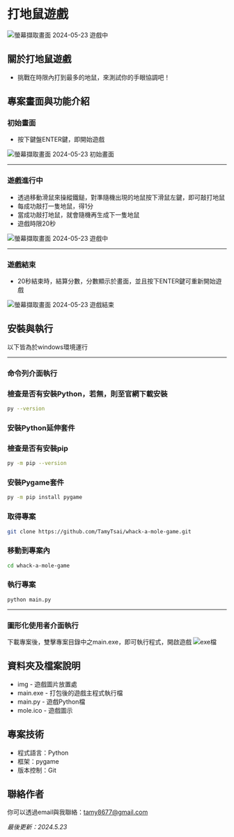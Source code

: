 # 打地鼠遊戲
![螢幕擷取畫面 2024-05-23 遊戲中](https://github.com/TamyTsai/whack-a-mole-game/assets/97825677/b198e4c0-04ef-43ab-9a54-138d97fcba6c)

## 關於打地鼠遊戲
- 挑戰在時限內打到最多的地鼠，來測試你的手眼協調吧！

<!-- ## 專案目的 -->

<!-- ## 簡介
- 本專案為一個打地鼠遊戲，玩家透過移動滑鼠來操縱鐵鎚，以鐵鎚敲擊地鼠，在時限內獲取分數
- 以Python撰寫
- 主要使用Pygame套件中的函式撰寫
- 本專案圖片素材皆為自行繪製 -->

<!-- ## 功能
- 於遊戲初始畫面按下鍵盤ENTER鍵，即開始遊戲
- 透過移動滑鼠來操縱鐵鎚，對準隨機出現的地鼠按下滑鼠左鍵，即可敲打地鼠
- 每成功敲打一隻地鼠，得1分
- 當成功敲打地鼠，就會隨機再生成下一隻地鼠
- 遊戲時限20秒
- 20秒結束時，結算分數，分數顯示於畫面，並且按下ENTER鍵可重新開始遊戲 -->

## 專案畫面與功能介紹
### 初始畫面
- 按下鍵盤ENTER鍵，即開始遊戲
  
![螢幕擷取畫面 2024-05-23 初始畫面](https://github.com/TamyTsai/whack-a-mole-game/assets/97825677/14535124-3e8b-4283-b704-41daf10063df)

<hr>

### 遊戲進行中
- 透過移動滑鼠來操縱鐵鎚，對準隨機出現的地鼠按下滑鼠左鍵，即可敲打地鼠
- 每成功敲打一隻地鼠，得1分
- 當成功敲打地鼠，就會隨機再生成下一隻地鼠
- 遊戲時限20秒
  
![螢幕擷取畫面 2024-05-23 遊戲中](https://github.com/TamyTsai/whack-a-mole-game/assets/97825677/b198e4c0-04ef-43ab-9a54-138d97fcba6c)

<hr>

### 遊戲結束
- 20秒結束時，結算分數，分數顯示於畫面，並且按下ENTER鍵可重新開始遊戲
  
![螢幕擷取畫面 2024-05-23 遊戲結束](https://github.com/TamyTsai/whack-a-mole-game/assets/97825677/89645165-57b3-4426-be7f-5bcb703c42ab)


## 安裝與執行
以下皆為於windows環境運行

<hr>

### 命令列介面執行
### 檢查是否有安裝Python，若無，則至官網下載安裝
```bash
py --version
```

### 安裝Python延伸套件

### 檢查是否有安裝pip
```bash
py -m pip --version
```

### 安裝Pygame套件
```bash
py -m pip install pygame
```

### 取得專案
```bash
git clone https://github.com/TamyTsai/whack-a-mole-game.git
```

### 移動到專案內
```bash
cd whack-a-mole-game
```

### 執行專案
```bash
python main.py
```

<hr>

### 圖形化使用者介面執行
下載專案後，雙擊專案目錄中之main.exe，即可執行程式，開啟遊戲
![exe檔](https://github.com/user-attachments/assets/392c25ca-5c01-4d28-8537-7791df553783)


## 資料夾及檔案說明
- img - 遊戲圖片放置處
- main.exe - 打包後的遊戲主程式執行檔
- main.py - 遊戲Python檔
- mole.ico - 遊戲圖示

<!-- ## 專案技術
- Python v3.12.3
  - pygame v2.5.2  -->

## 專案技術
- 程式語言：Python
- 框架：pygame
- 版本控制：Git

## 聯絡作者
你可以透過email與我聯絡：tamy8677@gmail.com

<i>最後更新：2024.5.23</i>
